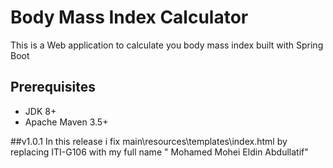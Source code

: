 # Body Mass Index Calculator

This is a Web application to calculate you body mass index built with Spring Boot


## Prerequisites
* JDK 8+
* Apache Maven 3.5+

##v1.0.1
In this release i fix main\resources\templates\index.html by replacing ITI-G106 with my full name " Mohamed Mohei Eldin Abdullatif"